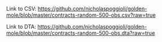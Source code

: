 Link to CSV: https://github.com/nicholaspoggioli/golden-mole/blob/master/contracts-random-500-obs.csv?raw=true

Link to DTA: https://github.com/nicholaspoggioli/golden-mole/blob/master/contracts-random-500-obs.dta?raw=true
